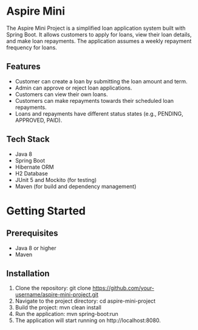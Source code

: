 
# Aspire Mini

The Aspire Mini Project is a simplified loan application system built with Spring Boot. It allows customers to apply for loans, view their loan details, and make loan repayments. The application assumes a weekly repayment frequency for loans.

## Features

* Customer can create a loan by submitting the loan amount and term.
* Admin can approve or reject loan applications.
* Customers can view their own loans.
* Customers can make repayments towards their scheduled loan repayments.
* Loans and repayments have different status states (e.g., PENDING, APPROVED, PAID).


## Tech Stack

* Java 8
* Spring Boot
* Hibernate ORM
* H2 Database
* JUnit 5 and Mockito (for testing)
* Maven (for build and dependency management)

# Getting Started
## Prerequisites
* Java 8 or higher
* Maven
## Installation
1. Clone the repository: git clone https://github.com/your-username/aspire-mini-project.git
2. Navigate to the project directory: cd aspire-mini-project
3. Build the project: mvn clean install
4. Run the application: mvn spring-boot:run
5. The application will start running on http://localhost:8080.

